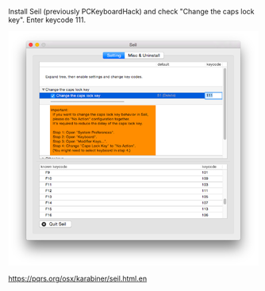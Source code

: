 <p>Install Seil (previously PCKeyboardHack) and check "Change the caps lock key". Enter keycode 111.</p>

<img alt="" src="/img/uploads/2015-08/remap-capslock-to-f12.png" />

https://pqrs.org/osx/karabiner/seil.html.en